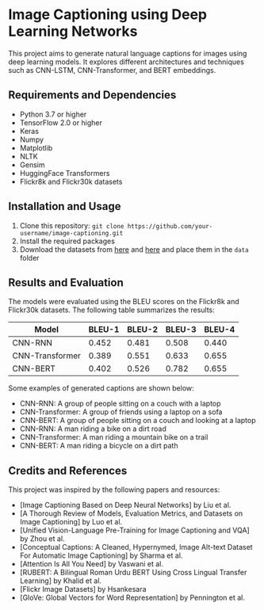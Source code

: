 # Image Captioning using Deep Learning Networks

This project aims to generate natural language captions for images using deep learning models. It explores different architectures and techniques such as CNN-LSTM, CNN-Transformer, and BERT embeddings.

## Requirements and Dependencies
- Python 3.7 or higher
- TensorFlow 2.0 or higher
- Keras
- Numpy
- Matplotlib
- NLTK
- Gensim
- HuggingFace Transformers
- Flickr8k and Flickr30k datasets

## Installation and Usage
1. Clone this repository: `git clone https://github.com/your-username/image-captioning.git`
2. Install the required packages
3. Download the datasets from [here]([link](https://www.kaggle.com/datasets/adityajn105/flickr8k)) and [here]([link](https://www.kaggle.com/datasets/adityajn105/flickr30k)) and place them in the `data` folder


## Results and Evaluation
The models were evaluated using the BLEU scores on the Flickr8k and Flickr30k datasets. The following table summarizes the results:

| Model           | BLEU-1 | BLEU-2 | BLEU-3 | BLEU-4 |
|-----------------|--------|--------|--------|--------|
| CNN-RNN         | 0.452  | 0.481  | 0.508  | 0.440  |
| CNN-Transformer | 0.389  | 0.551  | 0.633  | 0.655  |
| CNN-BERT        | 0.402  | 0.526  | 0.782  | 0.655  |

Some examples of generated captions are shown below:

- CNN-RNN: A group of people sitting on a couch with a laptop
- CNN-Transformer: A group of friends using a laptop on a sofa
- CNN-BERT: A group of people sitting on a couch and looking at a laptop
- CNN-RNN: A man riding a bike on a dirt road
- CNN-Transformer: A man riding a mountain bike on a trail
- CNN-BERT: A man riding a bicycle on a dirt path

## Credits and References
This project was inspired by the following papers and resources:
- [Image Captioning Based on Deep Neural Networks] by Liu et al.
- [A Thorough Review of Models, Evaluation Metrics, and Datasets on Image Captioning] by Luo et al.
- [Unified Vision-Language Pre-Training for Image Captioning and VQA] by Zhou et al.
- [Conceptual Captions: A Cleaned, Hypernymed, Image Alt-text Dataset For Automatic Image Captioning] by Sharma et al.
- [Attention Is All You Need] by Vaswani et al.
- [RUBERT: A Bilingual Roman Urdu BERT Using Cross Lingual Transfer Learning] by Khalid et al.
- [Flickr Image Datasets] by Hsankesara
- [GloVe: Global Vectors for Word Representation] by Pennington et al.
